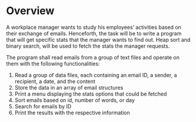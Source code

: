 # Overview

A workplace manager wants to study his employees’ activities based on their exchange of emails.
Henceforth, the task will be to write a program that will get specific stats that the manager wants 
to find out. Heap sort and binary search, will be used to fetch the stats the manager 
requests.

The program shall read emails from a group of text files and operate on them 
with the following functionalities:
1. Read a group of data files, each containing an email ID, a sender, a recipient, a date, and the 
content
2. Store the data in an array of email structures
3. Print a menu displaying the stats options that could be fetched
4. Sort emails based on id, number of words, or day
5. Search for emails by ID 
6. Print the results with the respective information
